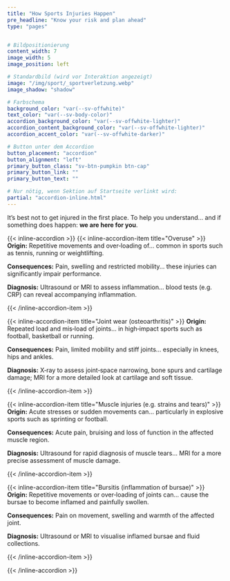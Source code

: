```yaml
---
title: "How Sports Injuries Happen"
pre_headline: "Know your risk and plan ahead" 
type: "pages"


# Bildpositionierung
content_width: 7
image_width: 5
image_position: left

# Standardbild (wird vor Interaktion angezeigt)
image: "/img/sport/_sportverletzung.webp"
image_shadow: "shadow"

# Farbschema
background_color: "var(--sv-offwhite)"
text_color: "var(--sv-body-color)"
accordion_background_color: "var(--sv-offwhite-lighter)"
accordion_content_background_color: "var(--sv-offwhite-lighter)"
accordion_accent_color: "var(--sv-offwhite-darker)"

# Button unter dem Accordion
button_placement: "accordion"
button_alignment: "left"
primary_button_class: "sv-btn-pumpkin btn-cap"
primary_button_link: ""
primary_button_text: ""

# Nur nötig, wenn Sektion auf Startseite verlinkt wird:
partial: "accordion-inline.html"
---
```


It’s best not to get injured in the first place. To help you understand… and if something does happen: **we are here for you**.

{{< inline-accordion >}}
{{< inline-accordion-item title="Overuse" >}}
**Origin:** Repetitive movements and over‑loading of… common in sports such as tennis, running or weightlifting.

**Consequences:** Pain, swelling and restricted mobility… these injuries can significantly impair performance.

**Diagnosis:** Ultrasound or MRI to assess inflammation… blood tests (e.g. CRP) can reveal accompanying inflammation.

{{< /inline-accordion-item >}}

{{< inline-accordion-item title="Joint wear (osteoarthritis)" >}}
**Origin:** Repeated load and mis‑load of joints… in high‑impact sports such as football, basketball or running.

**Consequences:** Pain, limited mobility and stiff joints… especially in knees, hips and ankles.

**Diagnosis:** X‑ray to assess joint‑space narrowing, bone spurs and cartilage damage; MRI for a more detailed look at cartilage and soft tissue.

{{< /inline-accordion-item >}}

{{< inline-accordion-item title="Muscle injuries (e.g. strains and tears)" >}}
**Origin:** Acute stresses or sudden movements can… particularly in explosive sports such as sprinting or football.

**Consequences:** Acute pain, bruising and loss of function in the affected muscle region.

**Diagnosis:** Ultrasound for rapid diagnosis of muscle tears… MRI for a more precise assessment of muscle damage.

{{< /inline-accordion-item >}}

{{< inline-accordion-item title="Bursitis (inflammation of bursae)" >}}
**Origin:** Repetitive movements or over‑loading of joints can… cause the bursae to become inflamed and painfully swollen.

**Consequences:** Pain on movement, swelling and warmth of the affected joint.

**Diagnosis:** Ultrasound or MRI to visualise inflamed bursae and fluid collections.

{{< /inline-accordion-item >}}

{{< /inline-accordion >}}
